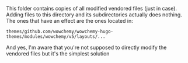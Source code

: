This folder contains copies of all modified vendored files (just in case). Adding files to this
directory and its subdirectories actually does nothing. The ones that have an effect are the ones
located in:

`themes/github.com/wowchemy/wowchemy-hugo-themes/modules/wowchemy/v5/layouts/...`

And yes, I'm aware that you're not supposed to directly modify the vendored files but it's the
simplest solution
